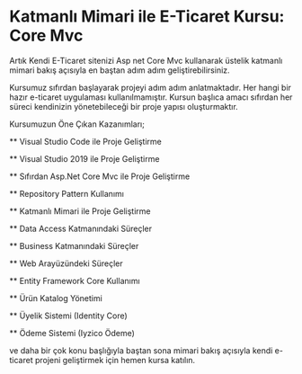 # Katmanlı Mimari ile E-Ticaret Kursu: Core Mvc

Artık Kendi E-Ticaret sitenizi Asp net Core Mvc kullanarak üstelik katmanlı mimari bakış açısıyla en baştan adım adım geliştirebilirsiniz. 

Kursumuz sıfırdan başlayarak projeyi adım adım anlatmaktadır. Her hangi bir hazır e-ticaret uygulaması kullanılmamıştır. Kursun başlıca amacı sıfırdan her süreci kendinizin yönetebileceği bir proje yapısı oluşturmaktır. 

Kursumuzun Öne Çıkan Kazanımları;

** Visual Studio Code ile Proje Geliştirme

** Visual Studio 2019 ile Proje Geliştirme

** Sıfırdan Asp.Net Core Mvc ile Proje Geliştirme

** Repository Pattern Kullanımı

** Katmanlı Mimari ile Proje Geliştirme

** Data Access Katmanındaki Süreçler

** Business Katmanındaki Süreçler

** Web Arayüzündeki Süreçler

** Entity Framework Core Kullanımı

** Ürün Katalog Yönetimi

** Üyelik Sistemi (Identity Core)

** Ödeme Sistemi (Iyzico Ödeme)

ve daha bir çok konu başlığıyla baştan sona mimari bakış açısıyla kendi e-ticaret projeni geliştirmek için hemen kursa katılın.

